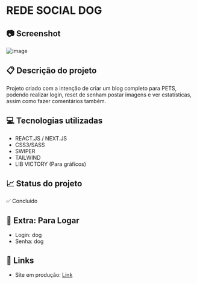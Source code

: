 # REDE SOCIAL DOG

## 📷 Screenshot
![image](https://github.com/LucasBlunTT/dog-nextjs-tailwind/assets/83377646/afed07d9-107e-467f-adc2-5b12667e8fd7)



## 📋 Descrição do projeto
Projeto criado com a intenção de criar um blog completo para PETS, podendo realizar login, reset de senham postar imagens e ver estatísticas, assim como fazer comentários também.

## 💻 Tecnologias utilizadas
- REACT.JS / NEXT.JS
- CSS3/SASS
- SWIPER
- TAILWIND
- LIB VICTORY (Para gráficos)

## 📈 Status do projeto
✅ Concluído

## 🌟 Extra: Para Logar
- Login: dog
- Senha: dog

## 🚀 Links 
- Site em produção: [Link](https://dog-nextjs-tailwind-o1dkprgrh-lucasbluntts-projects.vercel.app/login "Link")
